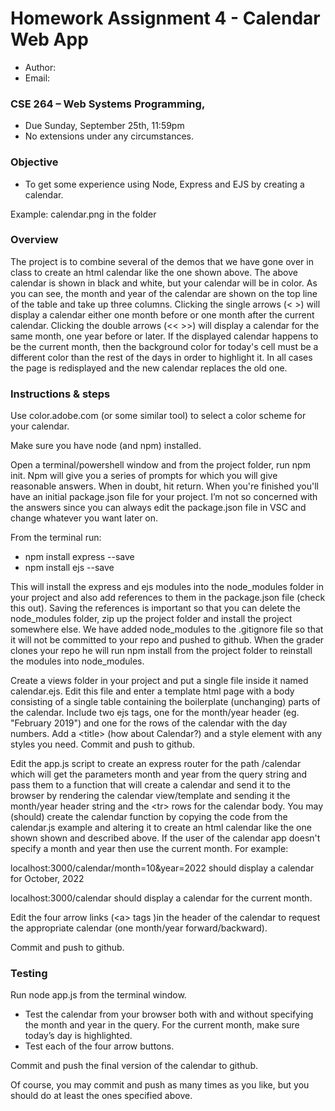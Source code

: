 # Homework Assignment 4 - Calendar Web App

- Author:
- Email:

### CSE 264 – Web Systems Programming,

- Due Sunday, September 25th, 11:59pm
- No extensions under any circumstances.

### Objective

- To get some experience using Node, Express and EJS by creating a calendar.

Example: calendar.png in the folder

### Overview

The project is to combine several of the demos that we have gone over in class to create an html calendar like the one shown above. The above calendar is shown in black and white, but your calendar will be in color. As you can see, the month and year of the calendar are shown on the top line of the table and take up three columns. Clicking the single arrows (&lt; &gt;) will display a calendar either one month before or one month after the current calendar. Clicking the double arrows (&lt;&lt; &gt;&gt;) will display a calendar for the same month, one year before or later. If the displayed calendar happens to be the current month, then the background color for today&#39;s cell must be a different color than the rest of the days in order to highlight it. In all cases the page is redisplayed and the new calendar replaces the old one.

### Instructions & steps

Use color.adobe.com (or some similar tool) to select a color scheme for your calendar.

Make sure you have node (and npm) installed.

Open a terminal/powershell window and from the project folder, run npm init.
Npm will give you a series of prompts for which you will give reasonable answers. When in doubt, hit return. When you&#39;re finished you&#39;ll have an initial package.json file for your project. I’m not so concerned with the answers since you can always edit the package.json file in VSC and change whatever you want later on.

From the terminal run:

- npm install express --save
- npm install ejs --save

This will install the express and ejs modules into the node_modules folder in your project and also add references to them in the package.json file (check this out). Saving the references is important so that you can delete the node_modules folder, zip up the project folder and install the project somewhere else. We have added node_modules to the .gitignore file so that it will not be committed to your repo and pushed to github. When the grader clones your repo he will run npm install from the project folder to reinstall the modules into node_modules.

Create a views folder in your project and put a single file inside it named calendar.ejs. Edit this file and enter a template html page with a body consisting of a single table containing the boilerplate (unchanging) parts of the calendar. Include two ejs tags, one for the month/year header (eg. &quot;February 2019&quot;) and one for the rows of the calendar with the day numbers. Add a &lt;title&gt; (how about Calendar?) and a style element with any styles you need. Commit and push to github.

Edit the app.js script to create an express router for the path /calendar which will get the parameters month and year from the query string and pass them to a function that will create a calendar and send it to the browser by rendering the calendar view/template and sending it the month/year header string and the &lt;tr&gt; rows for the calendar body. You may (should) create the calendar function by copying the code from the calendar.js example and altering it to create an html calendar like the one shown shown and described above. If the user of the calendar app doesn&#39;t specify a month and year then use the current month. For example:

localhost:3000/calendar/month=10&amp;year=2022
should display a calendar for October, 2022

localhost:3000/calendar
should display a calendar for the current month.

Edit the four arrow links (&lt;a&gt; tags )in the header of the calendar to
request the appropriate calendar (one month/year forward/backward).

Commit and push to github.

### Testing

Run node app.js from the terminal window.

- Test the calendar from your browser both with and without specifying
  the month and year in the query. For the current month, make sure
  today’s day is highlighted.
- Test each of the four arrow buttons.

Commit and push the final version of the calendar to github.

Of course, you may commit and push as many times as you like, but you should
do at least the ones specified above.
